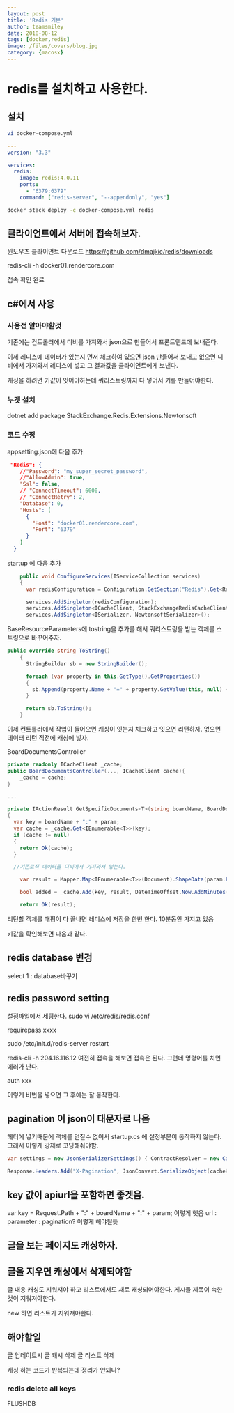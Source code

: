 ```yaml
---
layout: post
title: 'Redis 기본' 
author: teamsmiley
date: 2018-08-12
tags: [docker,redis]
image: /files/covers/blog.jpg
category: {macosx}
---
```

# redis를 설치하고 사용한다. 

## 설치 

```bash
vi docker-compose.yml
```
```yml
---
version: "3.3"

services:
  redis:
    image: redis:4.0.11
    ports:
      - "6379:6379"
    command: ["redis-server", "--appendonly", "yes"]
```
```bash
docker stack deploy -c docker-compose.yml redis
```

##  클라이언트에서 서버에 접속해보자.

윈도우즈 클라이언트 다운로드 
https://github.com/dmajkic/redis/downloads

redis-cli -h docker01.rendercore.com

접속 확인 완료 

## c#에서 사용

### 사용전 알아야할것 

기존에는 컨트롤러에서 디비를 가져와서 json으로 만들어서 프론트앤드에 보내준다.

이제 레디스에 데이터가 있는지 먼저 체크하여 있으면 json 만들어서 보내고 없으면 디비에서 가져와서 레디스에 넣고 그 결과값을 클라이언트에게 보낸다.

캐싱을 하려면 키값이 잇어야하는데 쿼리스트링까지 다 넣어서 키를 만들어야한다.

### 누겟 설치 

dotnet add package StackExchange.Redis.Extensions.Newtonsoft

### 코드 수정

appsetting.json에 다음 추가
```json
 "Redis": {
    //"Password": "my_super_secret_password",
    //"AllowAdmin": true,
    "Ssl": false,
    // "ConnectTimeout": 6000,
    // "ConnectRetry": 2,
    "Database": 0,
    "Hosts": [
      {
        "Host": "docker01.rendercore.com",
        "Port": "6379"
      }
    ]
  }
  ```

startup 에 다음 추가

```cs
    public void ConfigureServices(IServiceCollection services)
    {
      var redisConfiguration = Configuration.GetSection("Redis").Get<RedisConfiguration>();

      services.AddSingleton(redisConfiguration);
      services.AddSingleton<ICacheClient, StackExchangeRedisCacheClient>();
      services.AddSingleton<ISerializer, NewtonsoftSerializer>();
```

BaseResourceParameters에 tostring을 추가를 해서 쿼리스트링을 받는 객체를 스트링으로 바꾸어주자.

```cs
public override string ToString()
    {
      StringBuilder sb = new StringBuilder();

      foreach (var property in this.GetType().GetProperties())
      {
        sb.Append(property.Name + "=" + property.GetValue(this, null) + "/");
      }

      return sb.ToString();
    }
```

이제 컨트롤러에서 작업이 들어오면 캐싱이 잇는지 체크하고 잇으면 리턴하자.  없으면 데이터 리턴 직전에 캐싱에 넣자.

BoardDocumentsController

```cs
private readonly ICacheClient _cache;
public BoardDocumentsController(..., ICacheClient cache){
    _cache = cache;
}

...

private IActionResult GetSpecificDocuments<T>(string boardName, BoardDocumentsResourceParameters param) where T : class
{
  var key = boardName + ":" + param;
  var cache = _cache.Get<IEnumerable<T>>(key);
  if (cache != null)
  {
    return Ok(cache);
  }

  //기존로직 데이터를 디비에서 가져와서 넣는다.

    var result = Mapper.Map<IEnumerable<T>>(Document).ShapeData(param.Fields);

    bool added = _cache.Add(key, result, DateTimeOffset.Now.AddMinutes(10));

    return Ok(result);

```
리턴할 객체를 매핑이 다 끝나면 레디스에 저장을 한번 한다. 10분동안 가지고 있음

키값을 확인해보면 다음과 같다. 

## redis database 변경 

select 1 : database바꾸기 

## redis password setting

설정파일에서 세팅한다. 
sudo vi /etc/redis/redis.conf

requirepass xxxx

sudo /etc/init.d/redis-server restart

redis-cli -h 204.16.116.12  여전히 접속을 해보면 접속은 된다. 그런데 명령어를 치면 에러가 난다.

auth xxx

이렇게 비번을 넣으면 그 후에는 잘 동작한다. 

## pagination 이 json이 대문자로 나옴
헤더에 넣기때문에 객체를 던질수 없어서 startup.cs 에 설정부분이 동작하지 않는다.  그래서 이렇게 강제로 코딩해줘야함. 
```cs
var settings = new JsonSerializerSettings() { ContractResolver = new CamelCasePropertyNamesContractResolver() };

Response.Headers.Add("X-Pagination", JsonConvert.SerializeObject(cacheHeader, settings));
```

## key 값이 apiurl을 포함하면 좋겟음.
var key = Request.Path + ":" + boardName + ":" + param;
이렇게 햇음 
url : parameter : pagination? 이렇게 해야될듯 

## 글을 보는 페이지도 캐싱하자.

## 글을 지우면 캐싱에서 삭제되야함

글 내용 캐싱도 지워져야 하고 리스트에서도 새로 캐싱되어야한다.
게시물 제목이 속한 것이 지워져야한다. 

new 하면 리스트가 지워져야한다. 




## 해야할일 

글 업데이트시 글 캐시 삭제 글 리스트 삭제

캐싱 하는 코드가 반복되는데 정리가 안되나?


### redis delete all keys

FLUSHDB





